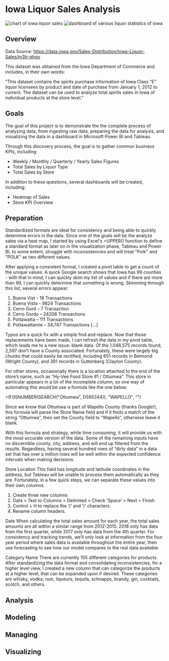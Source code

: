 # Iowa Liquor Sales Analysis
![chart of iowa liquor sales](https://i.imgur.com/EuEc8g5.png)
![dashboard of various liquor statistics of iowa](https://i.imgur.com/nvMwCqN.png)

## Overview

Data Source: https://data.iowa.gov/Sales-Distribution/Iowa-Liquor-Sales/m3tr-qhgy

This dataset was obtained from the Iowa Department of Commerce and includes, in their own words:

"This dataset contains the spirits purchase information of Iowa Class “E” liquor licensees by product and date of purchase from January 1, 2012 to current. The dataset can be used to analyze total spirits sales in Iowa of individual products at the store level."

## Goals

The goal of this project is to demonstrate the the complete process of analyzing data, from ingesting raw data, preparing the data for analysis, and visualizing the data in a dashboard in Microsoft Power BI and Tableau. 

Through this discovery process, the goal is to gather common business KPIs, including:
  - Weekly / Monthly / Quarterly / Yearly Sales Figures 
  - Total Sales by Liquor Type
  - Total Sales by Store
  
In addition to these questions, several dashboards will be created, including:
  - Heatmap of Sales
  - Store KPI Overview

## Preparation

Standardized formats are ideal for consistency and being able to quickly determine errors in the data. Since one of the goals will be the analyze sales via a heat map, I started by using Excel's =UPPER() function to define a standard format as later on in the visualization phase, Tableau and Power BI, to some extent, struggle with inconsistencies and will treat "Polk" and "POLK" as two different values. 

After applying a consistent format, I created a pivot table to get a count of the unique values. A quick Google search shows that Iowa has 99 counties - with that in mind, I can quickly skim my list of values and if there are more than 99, I can quickly determine that something is wrong. Skimming through this list, several errors appear:

1. Buena Vist - 18 Transactions
2. Buena Vista - 9824 Transactions
3.	Cerro Gord – 7 Transaction
4.	Cerro Gordo – 24208 Transactions
5.	Pottawatta – 111 Transactions
6.	Pottawattamie – 34,747 Transactions
[...]

Typos are a quick fix with a simple find and replace. Now that those replacements have been made, I can refresh the data in my pivot table, which leads me to a new issue: blank data. Of the 1,048,575 records found, 2,597 don’t have a County associated. Fortunately, these were largely big chunks that could easily be rectified, including 651 records in Belmond (Wright County), and 391 records in Guttenberg (Clayton County).

For other stores, occasionally there is a location attached to the end of the store’s name, such as “Hy-Vee Food Store #1 / Ottumwa”. This store in particular appears in a lot of the incomplete column, so one way of automating this would be use a formula like the one below.

=IF(ISNUMBER(SEARCH("Ottumwa", D595344)), "WAPELLO", "")

Since we know that Ottumwa is part of Wapello County (thanks Google!), this formula will parse the Store Name field and if it finds a match of the string “Ottumwa”, then set the County field to “Wapello”, otherwise leave it blank. 

With this formula and strategy, while time consuming, it will provide us with the most accurate version of the data. Some of the remaining inputs have no discernible county, city, address, and will end up filtered from the results. Regardless, having several hundred rows of “dirty data” in a data set that has over a million rows will be well within the expected confidence intervals when making decisions. 

Store Location
This field has longitude and latitude coordinates in the address, but Tableau will be unable to process them automatically as they are. Fortunately, in a few quick steps, we can separate these values into their own columns.
1.	Create three new columns
2.	Data > Text to Columns > Delimited > Check ‘Space’ > Next > Finish
3.	Control + H to replace the ‘(‘ and ‘)’ characters.
4.	Rename column headers.

Date
When calculating the total sales amount for each year, the total sales amounts are all within a similar range from 2012-2015. 2018 only has data from the first quarter, while 2017 only has data from the 4th quarter.  For consistency and tracking trends, we’ll only look at information from the four year period where sales data is available throughout the entire year, then use forecasting to see how our model compares to the real data available.  

Category Name
There are currently 105 different categories for products. After standardizing the data format and consolidating inconsistencies, for a higher level view, I created a new column that can categorize the products at a higher level, that can be expanded upon if desired. These categories are whisky, vodka, rum, liqueurs, tequila, schnapps, brandy, gin, cocktails, scotch, and others. 

## Analysis

## Modeling

## Managing 

## Visualizing 


